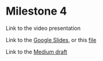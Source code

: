 
# Milestone 4

Link to the video presentation

Link to the [Google Slides](https://docs.google.com/presentation/d/1kHATzEBc7038RKFtjjR5d_fwPTlC3iHN-VGC7qeLBzU/edit#slide=id.g1073e03bda2_1_27), or this [file](https://github.com/skgithub14/AC215_KKST/blob/main/submissions/milestone4_KKST/milestone4_KKST.pdf)

Link to the [Medium draft](https://medium.com/@wind5441/caption-this-a-hosted-deep-learning-based-image-captioning-service-for-increased-accessibility-db3d9f8b75db)
